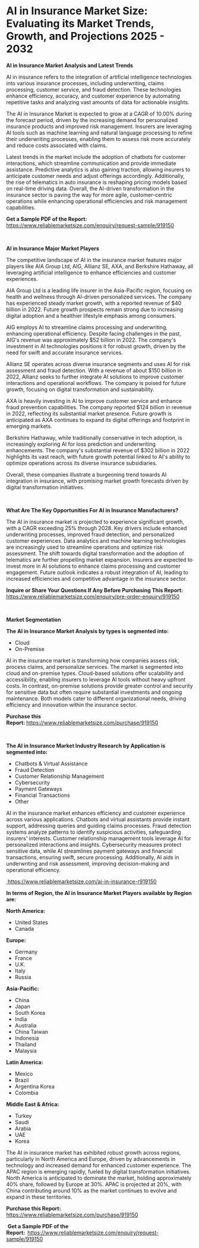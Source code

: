 <p><h1>AI in Insurance Market Size: Evaluating its Market Trends, Growth, and Projections 2025 - 2032</h1></p><p><strong>AI in Insurance Market Analysis and Latest Trends</strong></p>
<p><p>AI in insurance refers to the integration of artificial intelligence technologies into various insurance processes, including underwriting, claims processing, customer service, and fraud detection. These technologies enhance efficiency, accuracy, and customer experience by automating repetitive tasks and analyzing vast amounts of data for actionable insights.</p><p>The AI in Insurance Market is expected to grow at a CAGR of 10.00% during the forecast period, driven by the increasing demand for personalized insurance products and improved risk management. Insurers are leveraging AI tools such as machine learning and natural language processing to refine their underwriting processes, enabling them to assess risk more accurately and reduce costs associated with claims.</p><p>Latest trends in the market include the adoption of chatbots for customer interactions, which streamline communication and provide immediate assistance. Predictive analytics is also gaining traction, allowing insurers to anticipate customer needs and adjust offerings accordingly. Additionally, the rise of telematics in auto insurance is reshaping pricing models based on real-time driving data. Overall, the AI-driven transformation in the insurance sector is paving the way for more agile, customer-centric operations while enhancing operational efficiencies and risk management capabilities.</p></p>
<p><strong>Get a Sample PDF of the Report:&nbsp;</strong> <a href="https://www.reliablemarketsize.com/enquiry/request-sample/919150?utm_campaign=2176&utm_medium=2&utm_source=Github&utm_content=ia&utm_term=16042025&utm_id=ai-in-insurance">https://www.reliablemarketsize.com/enquiry/request-sample/919150</a></p>
<p>&nbsp;</p>
<p><strong>AI in Insurance Major Market Players</strong></p>
<p><p>The competitive landscape of AI in the insurance market features major players like AIA Group Ltd, AIG, Allianz SE, AXA, and Berkshire Hathaway, all leveraging artificial intelligence to enhance efficiencies and customer experiences.</p><p>AIA Group Ltd is a leading life insurer in the Asia-Pacific region, focusing on health and wellness through AI-driven personalized services. The company has experienced steady market growth, with a reported revenue of $40 billion in 2022. Future growth prospects remain strong due to increasing digital adoption and a healthier lifestyle emphasis among consumers.</p><p>AIG employs AI to streamline claims processing and underwriting, enhancing operational efficiency. Despite facing challenges in the past, AIG's revenue was approximately $52 billion in 2022. The company's investment in AI technologies positions it for robust growth, driven by the need for swift and accurate insurance services.</p><p>Allianz SE operates across diverse insurance segments and uses AI for risk assessment and fraud detection. With a revenue of about $150 billion in 2022, Allianz seeks to further integrate AI solutions to improve customer interactions and operational workflows. The company is poised for future growth, focusing on digital transformation and sustainability.</p><p>AXA is heavily investing in AI to improve customer service and enhance fraud prevention capabilities. The company reported $124 billion in revenue in 2022, reflecting its substantial market presence. Future growth is anticipated as AXA continues to expand its digital offerings and footprint in emerging markets.</p><p>Berkshire Hathaway, while traditionally conservative in tech adoption, is increasingly exploring AI for loss prediction and underwriting enhancements. The company's substantial revenue of $302 billion in 2022 highlights its vast reach, with future growth potential linked to AI's ability to optimize operations across its diverse insurance subsidiaries. </p><p>Overall, these companies illustrate a burgeoning trend towards AI integration in insurance, with promising market growth forecasts driven by digital transformation initiatives.</p></p>
<p>&nbsp;</p>
<p><strong>What Are The Key Opportunities For AI in Insurance Manufacturers?</strong></p>
<p><p>The AI in insurance market is projected to experience significant growth, with a CAGR exceeding 25% through 2028. Key drivers include enhanced underwriting processes, improved fraud detection, and personalized customer experiences. Data analytics and machine learning technologies are increasingly used to streamline operations and optimize risk assessment. The shift towards digital transformation and the adoption of telematics are further propelling market expansion. Insurers are expected to invest more in AI solutions to enhance claims processing and customer engagement. Future outlook indicates a robust integration of AI, leading to increased efficiencies and competitive advantage in the insurance sector.</p></p>
<p><strong>Inquire or Share Your Questions If Any Before Purchasing This Report:</strong> <a href="https://www.reliablemarketsize.com/enquiry/pre-order-enquiry/919150?utm_campaign=2176&utm_medium=2&utm_source=Github&utm_content=ia&utm_term=16042025&utm_id=ai-in-insurance">https://www.reliablemarketsize.com/enquiry/pre-order-enquiry/919150</a></p>
<p>&nbsp;</p>
<p><strong>Market Segmentation</strong></p>
<p><strong>The AI in Insurance Market Analysis by types is segmented into:</strong></p>
<p><ul><li>Cloud</li><li>On-Premise</li></ul></p>
<p><p>AI in the insurance market is transforming how companies assess risk, process claims, and personalize services. The market is segmented into cloud and on-premise types. Cloud-based solutions offer scalability and accessibility, enabling insurers to leverage AI tools without heavy upfront costs. In contrast, on-premise solutions provide greater control and security for sensitive data but often require substantial investments and ongoing maintenance. Both models cater to different organizational needs, driving efficiency and innovation within the insurance sector.</p></p>
<p><strong>Purchase this Report:&nbsp;</strong><a href="https://www.reliablemarketsize.com/purchase/919150?utm_campaign=2176&utm_medium=2&utm_source=Github&utm_content=ia&utm_term=16042025&utm_id=ai-in-insurance">https://www.reliablemarketsize.com/purchase/919150</a></p>
<p>&nbsp;</p>
<p><strong>The AI in Insurance Market Industry Research by Application is segmented into:</strong></p>
<p><ul><li>Chatbots & Virtual Assistance</li><li>Fraud Detection</li><li>Customer Relationship Management</li><li>Cybersecurity</li><li>Payment Gateways</li><li>Financial Transactions</li><li>Other</li></ul></p>
<p><p>AI in the insurance market enhances efficiency and customer experience across various applications. Chatbots and virtual assistants provide instant support, addressing queries and guiding claims processes. Fraud detection systems analyze patterns to identify suspicious activities, safeguarding insurers' interests. Customer relationship management tools leverage AI for personalized interactions and insights. Cybersecurity measures protect sensitive data, while AI streamlines payment gateways and financial transactions, ensuring swift, secure processing. Additionally, AI aids in underwriting and risk assessment, improving decision-making and operational efficiency.</p></p>
<p><a href="https://www.reliablemarketsize.com/ai-in-insurance-r919150?utm_campaign=2176&utm_medium=2&utm_source=Github&utm_content=ia&utm_term=16042025&utm_id=ai-in-insurance">&nbsp;https://www.reliablemarketsize.com/ai-in-insurance-r919150</a></p>
<p><strong>In terms of Region, the AI in Insurance Market Players available by Region are:</strong></p>
<p>
    <p> <strong> North America: </strong>
        <ul>
            <li>United States</li>
            <li>Canada</li>
        </ul>
        </p> 
    <p> <strong> Europe: </strong>
        <ul>
            <li>Germany</li>
            <li>France</li>
            <li>U.K.</li>
            <li>Italy</li>
            <li>Russia</li>
        </ul>
        </p> 
    <p> <strong> Asia-Pacific: </strong>
        <ul>
            <li>China</li>
            <li>Japan</li>
            <li>South Korea</li>
            <li>India</li>
            <li>Australia</li>
            <li>China Taiwan</li>
            <li>Indonesia</li>
            <li>Thailand</li>
            <li>Malaysia</li>
        </ul>
        </p> 
    <p> <strong> Latin America: </strong>
        <ul>
            <li>Mexico</li>
            <li>Brazil</li>
            <li>Argentina Korea</li>
            <li>Colombia</li>
        </ul>
        </p> 
    <p> <strong> Middle East & Africa: </strong>
        <ul>
            <li>Turkey</li>
            <li>Saudi</li>
            <li>Arabia</li>
            <li>UAE</li>
            <li>Korea</li>
        </ul>
    </p>
    </p>
<p><p>The AI in insurance market has exhibited robust growth across regions, particularly in North America and Europe, driven by advancements in technology and increased demand for enhanced customer experience. The APAC region is emerging rapidly, fueled by digital transformation initiatives. North America is anticipated to dominate the market, holding approximately 40% share, followed by Europe at 30%. APAC is projected at 20%, with China contributing around 10% as the market continues to evolve and expand in these territories.</p></p>
<p><strong>Purchase this Report: </strong><a href="https://www.reliablemarketsize.com/purchase/919150?utm_campaign=2176&utm_medium=2&utm_source=Github&utm_content=ia&utm_term=16042025&utm_id=ai-in-insurance">https://www.reliablemarketsize.com/purchase/919150</a></p>
<p>&nbsp;<strong>Get a Sample PDF of the Report:&nbsp;&nbsp;</strong><a href="https://www.reliablemarketsize.com/enquiry/request-sample/919150?utm_campaign=2176&utm_medium=2&utm_source=Github&utm_content=ia&utm_term=16042025&utm_id=ai-in-insurance">https://www.reliablemarketsize.com/enquiry/request-sample/919150</a></p>
<p><strong></strong></p>
<p><p></p><p></p><p></p></p>